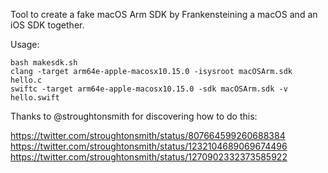Tool to create a fake macOS Arm SDK by Frankensteining a macOS and an iOS SDK together.

Usage:

```
bash makesdk.sh
clang -target arm64e-apple-macosx10.15.0 -isysroot macOSArm.sdk hello.c
swiftc -target arm64e-apple-macosx10.15.0 -sdk macOSArm.sdk -v hello.swift
```

Thanks to @stroughtonsmith for discovering how to do this:

https://twitter.com/stroughtonsmith/status/807664599260688384
https://twitter.com/stroughtonsmith/status/1232104689069674496
https://twitter.com/stroughtonsmith/status/1270902332373585922
